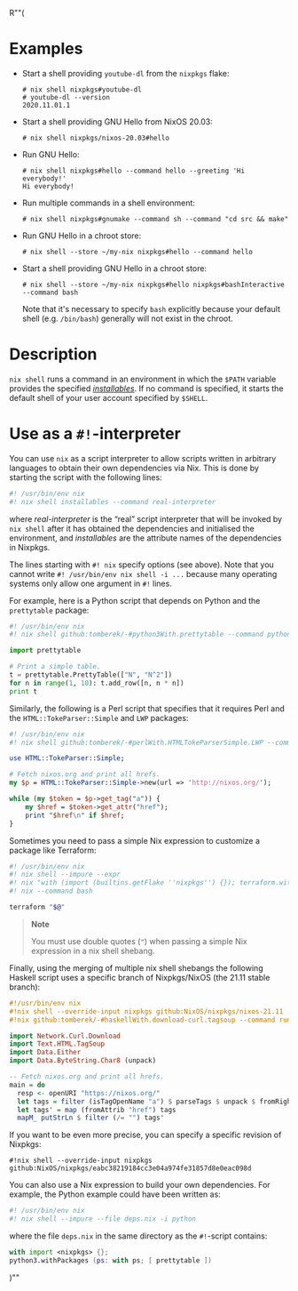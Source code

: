 R""(

# Examples

* Start a shell providing `youtube-dl` from the `nixpkgs` flake:

  ```console
  # nix shell nixpkgs#youtube-dl
  # youtube-dl --version
  2020.11.01.1
  ```

* Start a shell providing GNU Hello from NixOS 20.03:

  ```console
  # nix shell nixpkgs/nixos-20.03#hello
  ```

* Run GNU Hello:

  ```console
  # nix shell nixpkgs#hello --command hello --greeting 'Hi everybody!'
  Hi everybody!
  ```

* Run multiple commands in a shell environment:

  ```console
  # nix shell nixpkgs#gnumake --command sh --command "cd src && make"
  ```

* Run GNU Hello in a chroot store:

  ```console
  # nix shell --store ~/my-nix nixpkgs#hello --command hello
  ```

* Start a shell providing GNU Hello in a chroot store:

  ```console
  # nix shell --store ~/my-nix nixpkgs#hello nixpkgs#bashInteractive --command bash
  ```

  Note that it's necessary to specify `bash` explicitly because your
  default shell (e.g. `/bin/bash`) generally will not exist in the
  chroot.

# Description

`nix shell` runs a command in an environment in which the `$PATH` variable
provides the specified [*installables*](./nix.md#installable). If no command is specified, it starts the
default shell of your user account specified by `$SHELL`.

# Use as a `#!`-interpreter

You can use `nix` as a script interpreter to allow scripts written
in arbitrary languages to obtain their own dependencies via Nix. This is
done by starting the script with the following lines:

```bash
#! /usr/bin/env nix
#! nix shell installables --command real-interpreter
```

where *real-interpreter* is the “real” script interpreter that will be
invoked by `nix shell` after it has obtained the dependencies and
initialised the environment, and *installables* are the attribute names of
the dependencies in Nixpkgs.

The lines starting with `#! nix` specify options (see above). Note that you
cannot write `#! /usr/bin/env nix shell -i ...` because many operating systems
only allow one argument in `#!` lines.

For example, here is a Python script that depends on Python and the
`prettytable` package:

```python
#! /usr/bin/env nix
#! nix shell github:tomberek/-#python3With.prettytable --command python

import prettytable

# Print a simple table.
t = prettytable.PrettyTable(["N", "N^2"])
for n in range(1, 10): t.add_row([n, n * n])
print t
```

Similarly, the following is a Perl script that specifies that it
requires Perl and the `HTML::TokeParser::Simple` and `LWP` packages:

```perl
#! /usr/bin/env nix
#! nix shell github:tomberek/-#perlWith.HTMLTokeParserSimple.LWP --command perl -x

use HTML::TokeParser::Simple;

# Fetch nixos.org and print all hrefs.
my $p = HTML::TokeParser::Simple->new(url => 'http://nixos.org/');

while (my $token = $p->get_tag("a")) {
    my $href = $token->get_attr("href");
    print "$href\n" if $href;
}
```

Sometimes you need to pass a simple Nix expression to customize a
package like Terraform:

```bash
#! /usr/bin/env nix
#! nix shell --impure --expr
#! nix "with (import (builtins.getFlake ''nixpkgs'') {}); terraform.withPlugins (plugins: [ plugins.openstack ])"
#! nix --command bash

terraform "$@"
```

> **Note**
>
> You must use double quotes (`"`) when passing a simple Nix expression
> in a nix shell shebang.

Finally, using the merging of multiple nix shell shebangs the following
Haskell script uses a specific branch of Nixpkgs/NixOS (the 21.11 stable
branch):

```haskell
#!/usr/bin/env nix
#!nix shell --override-input nixpkgs github:NixOS/nixpkgs/nixos-21.11
#!nix github:tomberek/-#haskellWith.download-curl.tagsoup --command runghc

import Network.Curl.Download
import Text.HTML.TagSoup
import Data.Either
import Data.ByteString.Char8 (unpack)

-- Fetch nixos.org and print all hrefs.
main = do
  resp <- openURI "https://nixos.org/"
  let tags = filter (isTagOpenName "a") $ parseTags $ unpack $ fromRight undefined resp
  let tags' = map (fromAttrib "href") tags
  mapM_ putStrLn $ filter (/= "") tags'
```

If you want to be even more precise, you can specify a specific revision
of Nixpkgs:

    #!nix shell --override-input nixpkgs github:NixOS/nixpkgs/eabc38219184cc3e04a974fe31857d8e0eac098d

You can also use a Nix expression to build your own dependencies. For example,
the Python example could have been written as:

```python
#! /usr/bin/env nix
#! nix shell --impure --file deps.nix -i python
```

where the file `deps.nix` in the same directory as the `#!`-script
contains:

```nix
with import <nixpkgs> {};
python3.withPackages (ps: with ps; [ prettytable ])
```


)""
